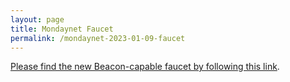```yaml
---
layout: page
title: Mondaynet Faucet
permalink: /mondaynet-2023-01-09-faucet
---
```


[Please find the new Beacon-capable faucet by following this link](https://faucet.mondaynet-2023-01-09.teztnets.xyz).
